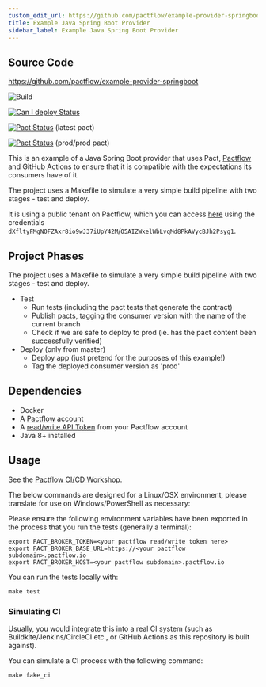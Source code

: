 ```yaml
---
custom_edit_url: https://github.com/pactflow/example-provider-springboot/edit/master/README.md
title: Example Java Spring Boot Provider
sidebar_label: Example Java Spring Boot Provider
---
```


<!-- This file has been synced from the pactflow/example-provider-springboot repository. Please do not edit it directly. The URL of the source file can be found in the custom_edit_url value above -->

## Source Code

https://github.com/pactflow/example-provider-springboot


![Build](https://github.com/pactflow/example-provider-springboot/workflows/Build/badge.svg)

[![Can I deploy Status](https://test.pactflow.io/pacticipants/pactflow-example-provider-springboot/branches/master/latest-version/can-i-deploy/to-environment/production/badge.svg)](https://test.pactflow.io/overview/provider/pactflow-example-provider-springboot/consumer/pactflow-example-consumer-java-junit)

[![Pact Status](https://test.pactflow.io/pacts/provider/pactflow-example-provider-springboot/consumer/pactflow-example-consumer-java-junit/latest/badge.svg)](https://test.pactflow.io/pacts/provider/pactflow-example-provider-springboot/consumer/pactflow-example-consumer-java-junit/latest) (latest pact)

[![Pact Status](https://test.pactflow.io/pacts/provider/pactflow-example-provider-springboot/consumer/pactflow-example-consumer-java-junit/latest/prod/badge.svg)](https://test.pactflow.io/pacts/provider/pactflow-example-provider-springboot/consumer/pactflow-example-consumer-java-junit/latest/prod) (prod/prod pact)


This is an example of a Java Spring Boot provider that uses Pact, [Pactflow](https://pactflow.io) and GitHub Actions to ensure that it is compatible with the expectations its consumers have of it.

The project uses a Makefile to simulate a very simple build pipeline with two stages - test and deploy.

It is using a public tenant on Pactflow, which you can access [here](https://test.pactflow.io) using the credentials `dXfltyFMgNOFZAxr8io9wJ37iUpY42M`/`O5AIZWxelWbLvqMd8PkAVycBJh2Psyg1`.

## Project Phases

The project uses a Makefile to simulate a very simple build pipeline with two stages - test and deploy.

- Test
  - Run tests (including the pact tests that generate the contract)
  - Publish pacts, tagging the consumer version with the name of the current branch
  - Check if we are safe to deploy to prod (ie. has the pact content been successfully verified)
- Deploy (only from master)
  - Deploy app (just pretend for the purposes of this example!)
  - Tag the deployed consumer version as 'prod'

## Dependencies

- Docker
- A [Pactflow](https://pactflow.io) account
- A [read/write API Token](https://docs.pactflow.io/#configuring-your-api-token) from your Pactflow account
- Java 8+ installed

## Usage

See the [Pactflow CI/CD Workshop](https://github.com/pactflow/ci-cd-workshop).

The below commands are designed for a Linux/OSX environment, please translate for use on Windows/PowerShell as necessary:

Please ensure the following environment variables have been exported in the process that you run the tests (generally a terminal):

```
export PACT_BROKER_TOKEN=<your pactflow read/write token here>
export PACT_BROKER_BASE_URL=https://<your pactflow subdomain>.pactflow.io
export PACT_BROKER_HOST=<your pactflow subdomain>.pactflow.io
```

You can run the tests locally with:

```
make test
```

### Simulating CI

Usually, you would integrate this into a real CI system (such as Buildkite/Jenkins/CircleCI etc., or GitHub Actions as this repository is built against).

You can simulate a CI process with the following command:

```
make fake_ci
```
